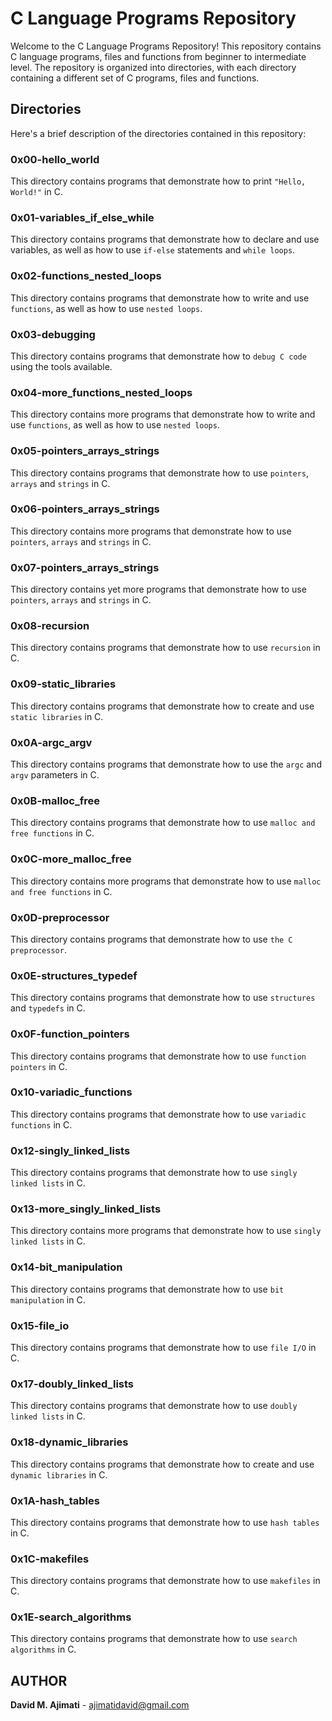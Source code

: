 # C Language Programs Repository

Welcome to the C Language Programs Repository! This repository contains C language programs, files and functions from beginner to intermediate level. The repository is organized into directories, with each directory containing a different set of C programs, files and functions.

## Directories

Here's a brief description of the directories contained in this repository:

### 0x00-hello_world
This directory contains programs that demonstrate how to print `"Hello, World!"` in C.

### 0x01-variables_if_else_while
This directory contains programs that demonstrate how to declare and use variables, as well as how to use `if-else` statements and `while loops`.

### 0x02-functions_nested_loops
This directory contains programs that demonstrate how to write and use `functions`, as well as how to use `nested loops`.

### 0x03-debugging
This directory contains programs that demonstrate how to `debug C code` using the tools available.

### 0x04-more_functions_nested_loops
This directory contains more programs that demonstrate how to write and use `functions`, as well as how to use `nested loops`.

### 0x05-pointers_arrays_strings
This directory contains programs that demonstrate how to use `pointers`, `arrays` and `strings` in C.

### 0x06-pointers_arrays_strings
This directory contains more programs that demonstrate how to use `pointers`, `arrays` and `strings` in C.

### 0x07-pointers_arrays_strings
This directory contains yet more programs that demonstrate how to use `pointers`, `arrays` and `strings` in C.

### 0x08-recursion
This directory contains programs that demonstrate how to use `recursion` in C.

### 0x09-static_libraries
This directory contains programs that demonstrate how to create and use `static libraries` in C.

### 0x0A-argc_argv
This directory contains programs that demonstrate how to use the `argc` and `argv` parameters in C.

### 0x0B-malloc_free
This directory contains programs that demonstrate how to use `malloc and free functions` in C.

### 0x0C-more_malloc_free
This directory contains more programs that demonstrate how to use `malloc and free functions` in C.

### 0x0D-preprocessor
This directory contains programs that demonstrate how to use `the C preprocessor`.

### 0x0E-structures_typedef
This directory contains programs that demonstrate how to use `structures` and `typedefs` in C.

### 0x0F-function_pointers
This directory contains programs that demonstrate how to use `function pointers` in C.

### 0x10-variadic_functions
This directory contains programs that demonstrate how to use `variadic functions` in C.

### 0x12-singly_linked_lists
This directory contains programs that demonstrate how to use `singly linked lists` in C.

### 0x13-more_singly_linked_lists
This directory contains more programs that demonstrate how to use `singly linked lists` in C.

### 0x14-bit_manipulation
This directory contains programs that demonstrate how to use `bit manipulation` in C.

### 0x15-file_io
This directory contains programs that demonstrate how to use `file I/O` in C.

### 0x17-doubly_linked_lists
This directory contains programs that demonstrate how to use `doubly linked lists` in C.

### 0x18-dynamic_libraries
This directory contains programs that demonstrate how to create and use `dynamic libraries` in C.

### 0x1A-hash_tables
This directory contains programs that demonstrate how to use `hash tables` in C.

### 0x1C-makefiles
This directory contains programs that demonstrate how to use `makefiles` in C.

### 0x1E-search_algorithms
This directory contains programs that demonstrate how to use `search algorithms` in C.


## AUTHOR
**David M. Ajimati** - ajimatidavid@gmail.com

